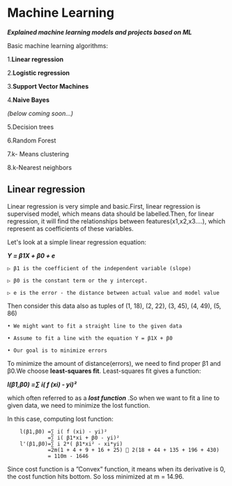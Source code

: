 # Machine Learning

***Explained machine learning models and projects based on ML***

Basic machine learning algorithms:

1.**Linear regression**

2.**Logistic regression**

3.**Support Vector Machines**

4.**Naive Bayes**

*(below coming soon...)*

5.Decision trees

6.Random Forest

7.k- Means clustering

8.k-Nearest neighbors

## Linear regression

Linear regression is very simple and basic.First, linear regression is supervised model, which means data should be labelled.Then, for linear regression, it will find the relationships between features(x1,x2,x3....), which represent as coefficients of these variables.

Let's look at a simple linear regression equation: 

***Y = β1X + β0 + e***

    ▷ β1 is the coefficient of the independent variable (slope)

    ▷ β0 is the constant term or the y intercept.

    ▷ e is the error - the distance between actual value and model value

Then consider this data also as tuples of (1, 18), (2, 22), (3, 45), (4, 49), (5, 86)

    • We might want to fit a straight line to the given data

    • Assume to fit a line with the equation Y = β1X + β0

    • Our goal is to minimize errors

To minimize the amount of distance(errors), we need to find proper β1 and β0.We choose **least-squares fit**.
Least-squares fit gives a function:

***l(β1,β0) =∑ i( f (xi) - yi)²***

which often referred to as a ***lost function*** .So when we want to fit a line to given data, we need to minimize the lost function.

In this case, computing lost function:

        l(β1,β0) =∑ i( f (xi) - yi)²
                 =∑ i( β1*xi + β0 - yi)²
        l'(β1,β0)=∑ i 2*( β1*xi² - xi*yi)
                 =2m(1 + 4 + 9 + 16 + 25) 􀀀 2(18 + 44 + 135 + 196 + 430)
                 = 110m - 1646
Since cost function is a ”Convex” function, it means when its derivative is 0, the cost function hits bottom.
So loss minimized at m = 14.96.
